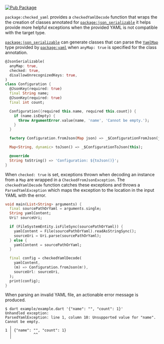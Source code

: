 [![Pub Package](https://img.shields.io/pub/v/checked_yaml.svg)](https://pub.dev/packages/checked_yaml)

`package:checked_yaml` provides a `checkedYamlDecode` function that wraps the
the creation of classes annotated for [`package:json_serializable`] it helps
provide more helpful exceptions when the provided YAML is not compatible with
the target type.

[`package:json_serializable`] can generate classes that can parse the
[`YamlMap`] type provided by [`package:yaml`] when `anyMap: true` is specified
for the class annotation.

```dart
@JsonSerializable(
  anyMap: true,
  checked: true,
  disallowUnrecognizedKeys: true,
)
class Configuration {
  @JsonKey(required: true)
  final String name;
  @JsonKey(required: true)
  final int count;

  Configuration({required this.name, required this.count}) {
    if (name.isEmpty) {
      throw ArgumentError.value(name, 'name', 'Cannot be empty.');
    }
  }

  factory Configuration.fromJson(Map json) => _$ConfigurationFromJson(json);

  Map<String, dynamic> toJson() => _$ConfigurationToJson(this);

  @override
  String toString() => 'Configuration: ${toJson()}';
}
```

When `checked: true` is set, exceptions thrown when decoding an instance from a
`Map` are wrapped in a `CheckedFromJsonException`. The
`checkedYamlDecode` function catches these exceptions and throws a
`ParsedYamlException` which maps the exception to the location in the input
YAML with the error.

```dart
void main(List<String> arguments) {
  final sourcePathOrYaml = arguments.single;
  String yamlContent;
  Uri? sourceUri;

  if (FileSystemEntity.isFileSync(sourcePathOrYaml)) {
    yamlContent = File(sourcePathOrYaml).readAsStringSync();
    sourceUri = Uri.parse(sourcePathOrYaml);
  } else {
    yamlContent = sourcePathOrYaml;
  }

  final config = checkedYamlDecode(
    yamlContent,
    (m) => Configuration.fromJson(m!),
    sourceUrl: sourceUri,
  );
  print(config);
}
```

When parsing an invalid YAML file, an actionable error message is produced.

```console
$ dart example/example.dart '{"name": "", "count": 1}'
Unhandled exception:
ParsedYamlException: line 1, column 10: Unsupported value for "name". Cannot be empty.
  ╷
1 │ {"name": "", "count": 1}
  │          ^^
  ╵
```

[`package:json_serializable`]: https://pub.dev/packages/json_serializable
[`package:yaml`]: https://pub.dev/packages/yaml
[`YamlMap`]: https://pub.dev/documentation/yaml/latest/yaml/YamlMap-class.html
